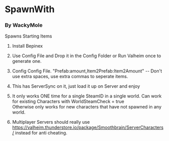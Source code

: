 # SpawnWith
### By WackyMole

Spawns Starting Items

1) Install Bepinex

2) Use Config File and Drop it in the Config Folder or Run Valheim once to generate one.

3) Config Config File. "Prefab:amount,Item2Prefab:Item2Amount" 
  -- Don't use extra spaces, use extra commas to seperate items.

4) This has ServerSync on it, just load it up on Server and enjoy

5) It only works ONE time for a single SteamID in a single world. Can work for existing Characters with WorldSteamCheck = true 
<br>Otherwise only works for new characters that have not spawned in any world. 


6) Multiplayer Servers should really use https://valheim.thunderstore.io/package/Smoothbrain/ServerCharacters/  instead for anti cheating. 
